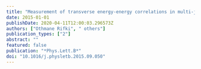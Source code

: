 ```yaml
---
title: "Measurement of transverse energy-energy correlations in multi-jet events in $pp$ collisions at $sqrts = 7$ TeV using the ATLAS detector and determination of the strong coupling constant $α_mathrms(m_Z)$"
date: 2015-01-01
publishDate: 2020-04-11T12:00:03.296573Z
authors: ["Othmane Rifki", " others"]
publication_types: ["2"]
abstract: ""
featured: false
publication: "*Phys.Lett.B*"
doi: "10.1016/j.physletb.2015.09.050"
---
```


